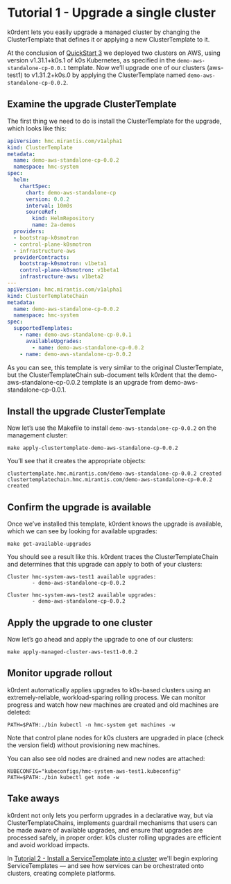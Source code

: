 # Tutorial 1 - Upgrade a single cluster

k0rdent lets you easily upgrade a managed cluster by changing the ClusterTemplate that defines it or applying a new ClusterTemplate to it.

At the conclusion of [QuickStart 3](quickstart_3_deploy_managed_cluster_aws.md) we deployed two clusters on AWS, using version v1.31.1+k0s.1 of k0s Kubernetes, as specified in the `demo-aws-standalone-cp-0.0.1` template. Now we’ll upgrade one of our clusters (aws-test1) to v1.31.2+k0s.0 by applying the ClusterTemplate named `demo-aws-standalone-cp-0.0.2`.

## Examine the upgrade ClusterTemplate

The first thing we need to do is install the ClusterTemplate for the upgrade, which looks like this:

```yaml
apiVersion: hmc.mirantis.com/v1alpha1
kind: ClusterTemplate
metadata:
  name: demo-aws-standalone-cp-0.0.2
  namespace: hmc-system
spec:
  helm:
    chartSpec:
      chart: demo-aws-standalone-cp
      version: 0.0.2
      interval: 10m0s
      sourceRef:
        kind: HelmRepository
        name: 2a-demos
  providers:
  - bootstrap-k0smotron
  - control-plane-k0smotron
  - infrastructure-aws
  providerContracts:
    bootstrap-k0smotron: v1beta1
    control-plane-k0smotron: v1beta1
    infrastructure-aws: v1beta2
---
apiVersion: hmc.mirantis.com/v1alpha1
kind: ClusterTemplateChain
metadata:
  name: demo-aws-standalone-cp-0.0.2
  namespace: hmc-system
spec:
  supportedTemplates:
    - name: demo-aws-standalone-cp-0.0.1
      availableUpgrades:
        - name: demo-aws-standalone-cp-0.0.2
    - name: demo-aws-standalone-cp-0.0.2
```

As you can see, this template is very similar to the original ClusterTemplate, but the ClusterTemplateChain sub-document tells k0rdent that the demo-aws-standalone-cp-0.0.2 template is an upgrade from demo-aws-standalone-cp-0.0.1.

## Install the upgrade ClusterTemplate

Now let’s use the Makefile to install `demo-aws-standalone-cp-0.0.2` on the management cluster:

```shell
make apply-clustertemplate-demo-aws-standalone-cp-0.0.2
```

You’ll see that it creates the appropriate objects:

```console
clustertemplate.hmc.mirantis.com/demo-aws-standalone-cp-0.0.2 created
clustertemplatechain.hmc.mirantis.com/demo-aws-standalone-cp-0.0.2 created
```

## Confirm the upgrade is available

Once we’ve installed this template, k0rdent knows the upgrade is available, which we can see by looking for available upgrades:

```shell
make get-available-upgrades
```

You should see a result like this. k0rdent traces the ClusterTemplateChain and determines that this upgrade can apply to both of your clusters:

```shell
Cluster hmc-system-aws-test1 available upgrades:
        - demo-aws-standalone-cp-0.0.2

Cluster hmc-system-aws-test2 available upgrades:
        - demo-aws-standalone-cp-0.0.2
```

## Apply the upgrade to one cluster

Now let’s go ahead and apply the upgrade to one of our clusters:

```shell
make apply-managed-cluster-aws-test1-0.0.2
```

## Monitor upgrade rollout

k0rdent automatically applies upgrades to k0s-based clusters using an extremely-reliable, workload-sparing rolling process. We can monitor progress and watch how new machines are created and old machines are deleted:

```shell
PATH=$PATH:./bin kubectl -n hmc-system get machines -w
```

Note that control plane nodes for k0s clusters are upgraded in place (check the version field) without provisioning new machines.

You can also see old nodes are drained and new nodes are attached:

```shell
KUBECONFIG="kubeconfigs/hmc-system-aws-test1.kubeconfig" PATH=$PATH:./bin kubectl get node -w
```

## Take aways

k0rdent not only lets you perform upgrades in a declarative way, but via ClusterTemplateChains, implements guardrail mechanisms that users can be made aware of available upgrades, and ensure that upgrades are processed safely, in proper order. k0s cluster rolling upgrades are efficient and avoid workload impacts.

In [Tutorial 2 - Install a ServiceTemplate into a cluster](tutorial_2_install_service_template_into_single_cluster.md) we'll begin exploring ServiceTemplates &mdash; and see how services can be orchestrated onto clusters, creating complete platforms.
